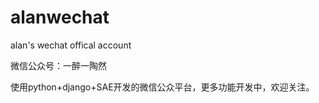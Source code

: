 alanwechat
==========

alan's wechat offical account

微信公众号：一醉一陶然

使用python+django+SAE开发的微信公众平台，更多功能开发中，欢迎关注。
